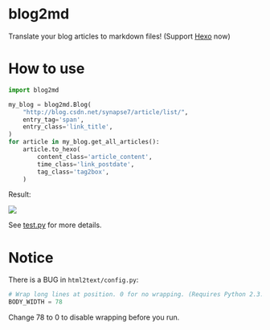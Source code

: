 # blog2md
Translate your blog articles to markdown files! (Support [Hexo](http://hexo.io/) now)

# How to use
```python
import blog2md

my_blog = blog2md.Blog(
    "http://blog.csdn.net/synapse7/article/list/",
    entry_tag='span',
    entry_class='link_title',
)
for article in my_blog.get_all_articles():
    article.to_hexo(
        content_class='article_content',
        time_class='link_postdate',
        tag_class='tag2box',
    )
```

Result:

![](http://endless.qiniudn.com/blogblod2md4.png)

See [test.py](https://github.com/EndlessCheng/blog2md/blob/master/test.py) for more details.

# Notice
There is a BUG in `html2text/config.py`:

```python
# Wrap long lines at position. 0 for no wrapping. (Requires Python 2.3.)
BODY_WIDTH = 78
```

Change 78 to 0 to disable wrapping before you run.
